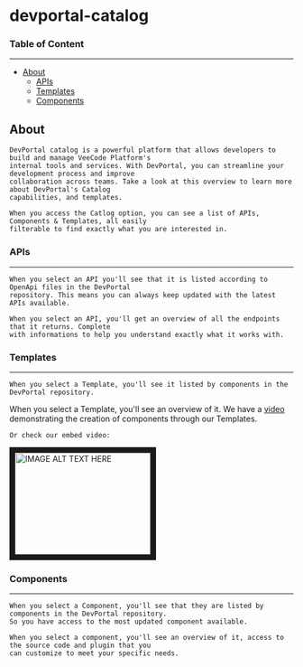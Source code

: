 # devportal-catalog

### Table of Content
------------
- [About](#about)    
  - [APIs](#api)
  - [Templates](#templates)
  - [Components](#components)

## About 

    DevPortal catalog is a powerful platform that allows developers to build and manage VeeCode Platform's 
    internal tools and services. With DevPortal, you can streamline your development process and improve 
    collaboration across teams. Take a look at this overview to learn more about DevPortal's Catalog 
    capabilities, and templates.
    
    When you access the Catlog option, you can see a list of APIs, Components & Templates, all easily 
    filterable to find exactly what you are interested in.
    
### APIs
---------

    When you select an API you'll see that it is listed according to OpenApi files in the DevPortal 
    repository. This means you can always keep updated with the latest APIs available. 
    
    When you select an API, you'll get an overview of all the endpoints that it returns. Complete 
    with informations to help you understand exactly what it works with.
    
### Templates
--------------

    When you select a Template, you'll see it listed by components in the DevPortal repository.
    
   When you select a Template, you'll see an overview of it. We have a [video](https://www.youtube.com/watch?v=2KX8fFaoIAk) 
   demonstrating the creation of components through our Templates.
   
    Or check our embed video:
   
   <a href="http://www.youtube.com/watch?feature=player_embedded&v=2KX8fFaoIAk" target="_blank">
  <img src="http://img.youtube.com/vi/2KX8fFaoIAk/0.jpg" alt="IMAGE ALT TEXT HERE" width="240" height="180" border="10" /></a>
   
   
### Components
-----------

    When you select a Component, you'll see that they are listed by components in the DevPortal repository.
    So you have access to the most updated component available.
   
    When you select a component, you'll see an overview of it, access to the source code and plugin that you 
    can customize to meet your specific needs.
    
    

